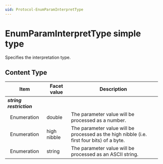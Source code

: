 ```yaml
---
uid: Protocol-EnumParamInterpretType
---
```


# EnumParamInterpretType simple type

Specifies the interpretation type.

## Content Type

|Item|Facet value|Description|
|--- |--- |--- |
|***string restriction***|||
|&nbsp;&nbsp;Enumeration|double|The parameter value will be processed as a number.|
|&nbsp;&nbsp;Enumeration|high nibble|The parameter value will be processed as the high nibble (i.e. first four bits) of a byte.|
|&nbsp;&nbsp;Enumeration|string|The parameter value will be processed as an ASCII string.|
